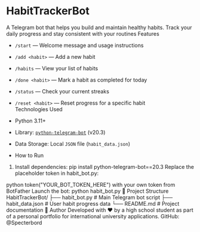 # HabitTrackerBot
 A Telegram bot that helps you build and maintain healthy habits. Track your daily progress and stay consistent with your routines
 Features
- `/start` — Welcome message and usage instructions  
- `/add <habit>` — Add a new habit  
- `/habits` — View your list of habits  
- `/done <habit>` — Mark a habit as completed for today  
- `/status` — Check your current streaks  
- `/reset <habit>` — Reset progress for a specific habit  
Technologies Used

- Python 3.11+
- Library: [`python-telegram-bot`](https://github.com/python-telegram-bot/python-telegram-bot) (v20.3)
- Data Storage: Local `JSON` file (`habit_data.json`)
- How to Run

1. Install dependencies:
   pip install python-telegram-bot==20.3
Replace the placeholder token in habit_bot.py:

python
token("YOUR_BOT_TOKEN_HERE")
with your own token from BotFather
Launch the bot:
python habit_bot.py
📁 Project Structure
HabitTrackerBot/
├── habit_bot.py       # Main Telegram bot script
├── habit_data.json    # User habit progress data
└── README.md          # Project documentation
👤 Author
Developed with ❤️ by a high school student as part of a personal portfolio for international university applications.
GitHub: @Specterbord
